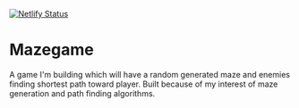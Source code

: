 [![Netlify Status](https://api.netlify.com/api/v1/badges/98831877-1839-4efd-ae8e-1074d7e8df23/deploy-status)](https://app.netlify.com/sites/simonfrisk-mazegame/deploys)

# Mazegame

A game I'm building which will have a random generated maze and enemies finding shortest path toward player.
Built because of my interest of maze generation and path finding algorithms.

